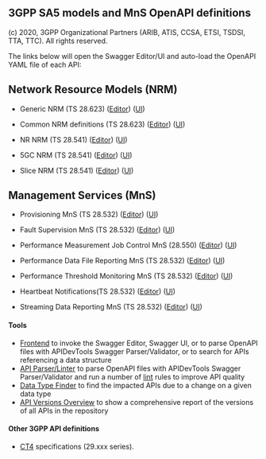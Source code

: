 ## 3GPP SA5 models and MnS OpenAPI definitions

(c) 2020, 3GPP Organizational Partners (ARIB, ATIS, CCSA, ETSI, TSDSI, TTA, TTC). All rights reserved.


The links below will open the Swagger Editor/UI and auto-load the OpenAPI YAML file of each API:

<!-- APIs -->
## Network Resource Models (NRM)

* Generic NRM (TS 28.623)
([Editor](https://forge.3gpp.org/swagger/tools/loader.html?repo=3GPP/SA5/data-models&branch=master&yaml=OpenAPI/genericNrm.yaml))
([UI](https://forge.3gpp.org/swagger/tools/loader.html?repo=3GPP/SA5/data-models&branch=master&action=ui&yaml=OpenAPI/genericNrm.yaml))

* Common NRM definitions (TS 28.623)
([Editor](https://forge.3gpp.org/swagger/tools/loader.html?repo=3GPP/SA5/data-models&branch=master&yaml=OpenAPI/comDefs.yaml))
([UI](https://forge.3gpp.org/swagger/tools/loader.html?repo=3GPP/SA5/data-models&branch=master&action=ui&yaml=OpenAPI/comDefs.yaml))

* NR NRM (TS 28.541)
([Editor](https://forge.3gpp.org/swagger/tools/loader.html?repo=3GPP/SA5/data-models&branch=master&yaml=OpenAPI/nrNrm.yaml))
([UI](https://forge.3gpp.org/swagger/tools/loader.html?repo=3GPP/SA5/data-models&branch=master&action=ui&yaml=OpenAPI/nrNrm.yaml))

* 5GC NRM (TS 28.541)
([Editor](https://forge.3gpp.org/swagger/tools/loader.html?repo=3GPP/SA5/data-models&branch=master&yaml=OpenAPI/5gcNrm.yaml))
([UI](https://forge.3gpp.org/swagger/tools/loader.html?repo=3GPP/SA5/data-models&branch=master&action=ui&yaml=OpenAPI/5gcNrm.yaml))

* Slice NRM (TS 28.541)
([Editor](https://forge.3gpp.org/swagger/tools/loader.html?repo=3GPP/SA5/data-models&branch=master&yaml=OpenAPI/sliceNrm.yaml))
([UI](https://forge.3gpp.org/swagger/tools/loader.html?repo=3GPP/SA5/data-models&branch=master&action=ui&yaml=OpenAPI/sliceNrm.yaml))

## Management Services (MnS)

* Provisioning MnS (TS 28.532)
([Editor](https://forge.3gpp.org/swagger/tools/loader.html?repo=3GPP/SA5/data-models&branch=master&yaml=OpenAPI/provMnS.yaml))
([UI](https://forge.3gpp.org/swagger/tools/loader.html?repo=3GPP/SA5/data-models&branch=master&action=ui&yaml=OpenAPI/provMnS.yaml))

* Fault Supervision MnS (TS 28.532)
([Editor](https://forge.3gpp.org/swagger/tools/loader.html?repo=3GPP/SA5/data-models&branch=master&yaml=OpenAPI/faultMnS.yaml))
([UI](https://forge.3gpp.org/swagger/tools/loader.html?repo=3GPP/SA5/data-models&branch=master&action=ui&yaml=OpenAPI/faultMnS.yaml))

* Performance Measurement Job Control MnS (28.550)
([Editor](https://forge.3gpp.org/swagger/tools/loader.html?repo=3GPP/SA5/data-models&branch=master&yaml=OpenAPI/PerMeasJobCtlMnS.yaml))
([UI](https://forge.3gpp.org/swagger/tools/loader.html?repo=3GPP/SA5/data-models&branch=master&action=ui&yaml=OpenAPI/PerMeasJobCtlMnS.yaml))

* Performance Data File Reporting MnS (TS 28.532)
([Editor](https://forge.3gpp.org/swagger/tools/loader.html?repo=3GPP/SA5/data-models&branch=master&yaml=OpenAPI/PerDataFileReportMnS.yaml))
([UI](https://forge.3gpp.org/swagger/tools/loader.html?repo=3GPP/SA5/data-models&branch=master&action=ui&yaml=OpenAPI/PerDataFileReportMnS.yaml))

* Performance Threshold Monitoring MnS (TS 28.532)
([Editor](https://forge.3gpp.org/swagger/tools/loader.html?repo=3GPP/SA5/data-models&branch=master&yaml=OpenAPI/PerThresMonMnS.yaml))
([UI](https://forge.3gpp.org/swagger/tools/loader.html?repo=3GPP/SA5/data-models&branch=master&action=ui&yaml=OpenAPI/PerThresMonMnS.yaml))

* Heartbeat Notifications(TS 28.532)
([Editor](https://forge.3gpp.org/swagger/tools/loader.html?repo=3GPP/SA5/data-models&branch=master&yaml=OpenAPI/heartbeatNtf.yaml))
([UI](https://forge.3gpp.org/swagger/tools/loader.html?repo=3GPP/SA5/data-models&branch=master&action=ui&yaml=OpenAPI/heartbeatNtf.yaml))

* Streaming Data Reporting MnS (TS 28.532)
([Editor](https://forge.3gpp.org/swagger/tools/loader.html?repo=3GPP/SA5/data-models&branch=master&yaml=OpenAPI/streaminfDataMnS.yaml))
([UI](https://forge.3gpp.org/swagger/tools/loader.html?repo=3GPP/SA5/data-models&branch=master&action=ui&yaml=OpenAPI/streaminfDataMnS.yaml))

#### Tools
* <a href="https://forge.3gpp.org/swagger/tools/GitlabOpenAPIFrontend.htm" target="_blank">Frontend</a> to invoke the Swagger Editor, Swagger UI, or to parse OpenAPI files with APIDevTools Swagger Parser/Validator, or to search for APIs referencing a data structure
* <a href="https://forge.3gpp.org/swagger/tools/parser.html" target="_blank">API Parser/Linter</a> to parse OpenAPI files with APIDevTools Swagger Parser/Validator and run a number of <a href="https://en.wikipedia.org/wiki/Lint_(software)" target="_blank">lint</a> rules to improve API quality
* <a href="https://forge.3gpp.org/swagger/tools/types.html" target="_blank">Data Type Finder</a> to find the impacted APIs due to a change on a given data type
* <a href="https://forge.3gpp.org/swagger/tools/versions.html" target="_blank">API Versions Overview</a> to show a comprehensive report of the versions of all APIs in the repository

#### Other 3GPP API definitions
* <a href="https://forge.3gpp.org/rep/3GPP/5G_APIs">CT4</a> specifications (29.xxx series).

